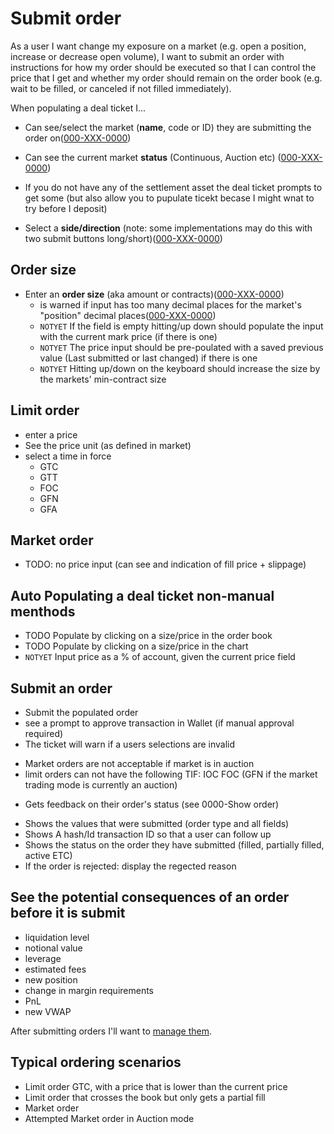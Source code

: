 # Submit order
As a user I want change my exposure on a market (e.g. open a position, increase or decrease open volume), I want to submit an order with instructions for how my order should be executed so that I can control the price that I get and whether my order should remain on the order book (e.g. wait to be filled, or canceled if not filled immediately).

When populating a deal ticket I...

- Can see/select the market (**name**, code or ID) they are submitting the order on(<a name="000-XXX-0000" href="#000-XXX-0000">000-XXX-0000</a>) 
- Can see the current market **status** (Continuous, Auction etc) (<a name="000-XXX-0000" href="#000-XXX-0000">000-XXX-0000</a>) 

- If you do not have any of the settlement asset the deal ticket prompts to get some (but also allow you to pupulate ticekt becase I might wnat to try before I deposit)

- Select a **side/direction** (note: some implementations may do this with two submit buttons long/short)(<a name="000-XXX-0000" href="#000-XXX-0000">000-XXX-0000</a>) 

## Order size
- Enter an **order size** (aka amount or contracts)(<a name="000-XXX-0000" href="#000-XXX-0000">000-XXX-0000</a>) 
    - is warned if input has too many decimal places for the market's "position" decimal places(<a name="000-XXX-0000" href="#000-XXX-0000">000-XXX-0000</a>) 
    - `NOTYET` If the field is empty hitting/up down should populate the input with the current mark price (if there is one)
    - `NOTYET` The price input should be pre-poulated with a saved previous value (Last submitted or last changed) if there is one
    - `NOTYET` Hitting up/down on the keyboard should increase the size by the markets' min-contract size
    

## Limit order
- enter a price 
- See the price unit (as defined in market)
- select a time in force
    - GTC
    - GTT
    - FOC
    - GFN
    - GFA

## Market order
- TODO: no price input (can see and indication of fill price + slippage)

## Auto Populating a deal ticket non-manual menthods
- TODO Populate by clicking on a size/price in the order book
- TODO Populate by clicking on a size/price in the chart
- `NOTYET` Input price as a % of account, given the current price field

## Submit an order
* Submit the populated order
* see a prompt to approve transaction in Wallet (if manual approval required)
* The ticket will warn if a users selections are invalid
 - Market orders are not acceptable if market is in auction
 - limit orders can not have the following TIF: IOC FOC (GFN if the market trading mode is currently an auction)
* Gets feedback on their order's status (see 0000-Show order)
 - Shows the values that were submitted (order type and all fields)
 - Shows A hash/Id transaction ID so that a user can follow up
 - Shows the status on the order they have submitted (filled, partially filled, active ETC)
 - If the order is rejected: display the regected reason

 ## See the potential consequences of an order before it is submit
 - liquidation level
 - notional value
 - leverage
 - estimated fees
 - new position
 - change in margin requirements
 - PnL 
 - new VWAP


After submitting orders I'll want to [manage them](6002-MORD-manage_orders.md).

## Typical ordering scenarios
- Limit order GTC, with a price that is lower than the current price
- Limit order that crosses the book but only gets a partial fill
- Market order
- Attempted Market order in Auction mode
